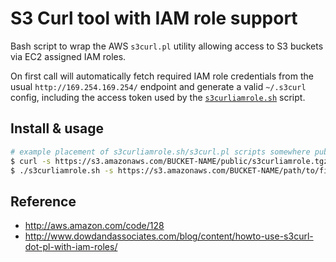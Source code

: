 # S3 Curl tool with IAM role support
Bash script to wrap the AWS `s3curl.pl` utility allowing access to S3 buckets via EC2 assigned IAM roles.

On first call will automatically fetch required IAM role credentials from the usual `http://169.254.169.254/` endpoint and generate a valid `~/.s3curl` config, including the access token used by the [`s3curliamrole.sh`](s3curliamrole.sh) script.

## Install & usage
```sh
# example placement of s3curliamrole.sh/s3curl.pl scripts somewhere public
$ curl -s https://s3.amazonaws.com/BUCKET-NAME/public/s3curliamrole.tgz | tar xz
$ ./s3curliamrole.sh -s https://s3.amazonaws.com/BUCKET-NAME/path/to/file.ext
```

## Reference
- http://aws.amazon.com/code/128
- http://www.dowdandassociates.com/blog/content/howto-use-s3curl-dot-pl-with-iam-roles/
